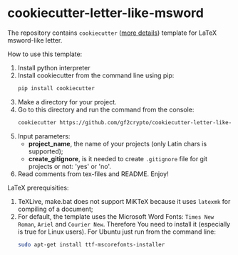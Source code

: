 # cookiecutter-letter-like-msword

The repository contains `cookiecutter` ([more details](https://cookiecutter.readthedocs.io/en/latest/)) template for LaTeX msword-like letter.

How to use this template:
1. Install python interpreter
2. Install cookiecutter from the command line using pip:
   ```bash
   pip install cookiecutter
   ```
3. Make a directory for your project.
4. Go to this directory and run the command from the console:
   ```bash
   cookiecutter https://github.com/gf2crypto/cookiecutter-letter-like-msword.git
   ```
5. Input parameters:
     - **project_name**, the name of your projects (only Latin chars is supported);
     - **create_gitignore**, is it needed to create `.gitignore` file for git projects or not: 'yes' or 'no'.
6. Read comments from tex-files and README. Enjoy!

LaTeX prerequisities:
1. TeXLive, make.bat does not support MiKTeX because it  uses `latexmk`  for compiling of a document;
2. For default, the template uses the Microsoft Word Fonts: `Times New Roman`, `Ariel` and `Courier New`. Therefore You need to install it (especially is true for Linux users). For Ubuntu just run from the command line:
    ```bash
    sudo apt-get install ttf-mscorefonts-installer
    ```
